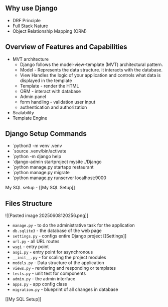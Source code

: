 ## Why use Django

- DRF Principle
- Full Stack Nature
- Object Relationship Mapping (ORM)

## Overview of Features and Capabilities

- MVT architecture
	- Django follows the model-view-template (MVT) architectural pattern.
	- Model - Represents the data structure. it interacts with the database.
	- View Handles the logic of your application and controls what data is displayed in the template
	- Template - render the HTML 
	- ORM - interact with database
	- Admin panel
	- form handling - validation user input
	- authentication and authorization
- Scalability
- Template Engine


## Django Setup Commands


- `python3 -m venv .venv
- `source .venv/bin/activate
- `python -m django help
-  `django-admin startproject mysite ./Django
- `python manage.py startapp restaurant
-  `python manage.py migrate
-  `python manage.py runserver localhost:9000

My SQL setup - [[My SQL Setup]]

## Files Structure

![[Pasted image 20250608120256.png]]

- `manage.py` - to do the administrative task for the application
- `db.sqlite3` - the database of the web page
- `settings.py` - configs entire Django project [[Settings]]
- `url.py` - all URL routes
- `wsgi` - entry point
- `asgi.py` - entry point for asynchronous  
- `__init__.py` - for scaling the project modules
- `models.py` - Data structure of the application
- `views.py` - rendering and responding or templates
- `tests.py` - unit test for components
- `admin.py` - the admin interface
- `apps.py` - app config class 
- `migration.py` - blueprint of all changes in database


[[My SQL Setup]]
